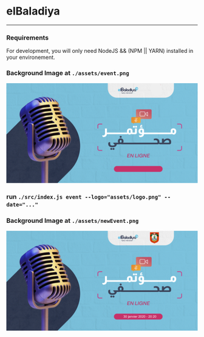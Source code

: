 # elBaladiya

---

### Requirements

For development, you will only need NodeJS && (NPM || YARN) installed in your environement.

### Background Image at `./assets/event.png`

![Background](./assets/event.png)

### run `./src/index.js event --logo="assets/logo.png" --date="..."`

### Background Image at `./assets/newEvent.png`

![Background](./assets/newEvent.png)
